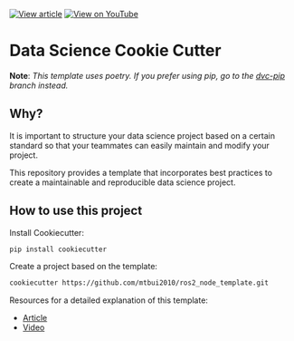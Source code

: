 [![View article](https://img.shields.io/badge/Data_Science_Simplified-View_article-blue)](https://mathdatasimplified.com/2023/06/17/how-to-structure-a-data-science-project-for-readability-and-transparency-2/) [![View on YouTube](https://img.shields.io/badge/YouTube-Watch%20on%20Youtube-red?logo=youtube)](https://youtu.be/TzvcPi3nsdw) 

# Data Science Cookie Cutter

**Note**: _This template uses poetry. If you prefer using pip, go to the [dvc-pip](https://github.com/khuyentran1401/data-science-template/tree/dvc-pip) branch instead._
## Why?
It is important to structure your data science project based on a certain standard so that your teammates can easily maintain and modify your project.

This repository provides a template that incorporates best practices to create a maintainable and reproducible data science project.  

## How to use this project

Install Cookiecutter:
```bash
pip install cookiecutter
```

Create a project based on the template:
```bash
cookiecutter https://github.com/mtbui2010/ros2_node_template.git
```

Resources for a detailed explanation of this template:
- [Article](https://mathdatasimplified.com/how-to-structure-a-data-science-project-for-readability-and-transparency-2/)
- [Video](https://youtu.be/TzvcPi3nsdw)

